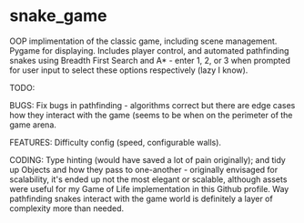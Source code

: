 # snake_game
OOP implimentation of the classic game, including scene management. Pygame for displaying. Includes player control, and automated pathfinding snakes using Breadth First Search and A* - enter 1, 2, or 3 when prompted for user input to select these options respectively (lazy I know).

TODO: 

BUGS: Fix bugs in pathfinding - algorithms correct but there are edge cases how they interact with the game (seems to be when on the perimeter of the game arena.

FEATURES: Difficulty config (speed, configurable walls).

CODING: Type hinting (would have saved a lot of pain originally); and tidy up Objects and how they pass to one-another - originally envisaged for scalability, it's ended up not the most elegant or scalable, although assets were useful for my Game of Life implementation in this Github profile. Way pathfinding snakes interact with the game world is definitely a layer of complexity more than needed.
